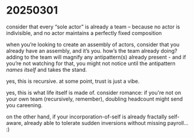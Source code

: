 # 20250301

consider that every “sole actor” is already a team – because no actor is indivisible, and no actor maintains a perfectly fixed composition

when you’re looking to create an assembly of actors, consider that you already have an assembly, and it’s you. how’s the team already doing? adding to the team will magnify any antipattern(s) already present - and if you’re not watching for that, you might not notice until the antipattern _names itself_ and takes the stand.

yes, this is recursive. at some point, trust is just a vibe.

yes, this is what life itself is made of. consider romance: if you're not on your own team (recursively, remember), doubling headcount might send you careening.

on the other hand, if your incorporation-of-self is already fractally self-aware, already able to tolerate sudden inversions without missing payroll... :)
